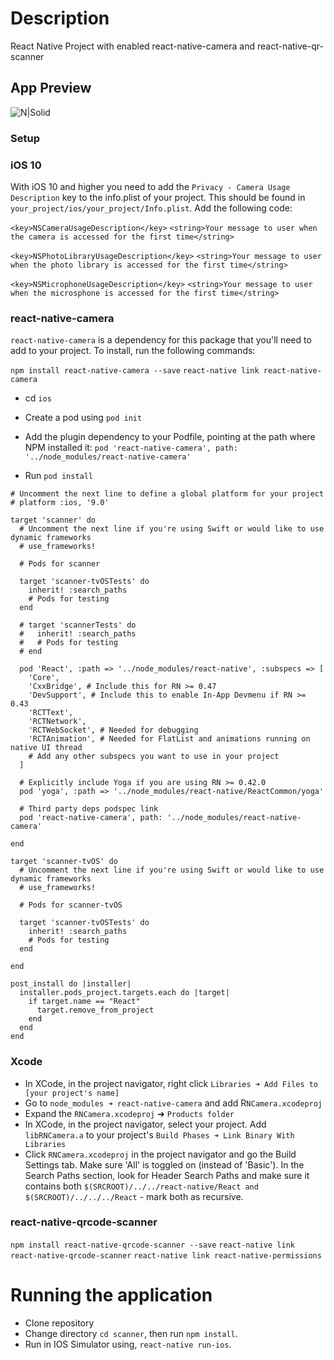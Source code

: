 # Description
React Native Project with enabled react-native-camera and react-native-qr-scanner
## App Preview 
![N|Solid](https://image.ibb.co/eymbZf/Screen-Shot-2018-11-14-at-5-42-42-PM.png)
### Setup

### iOS 10
With iOS 10 and higher you need to add the `Privacy - Camera Usage Description` key to the info.plist of your project. This should be found in `your_project/ios/your_project/Info.plist`. Add the following code:

`<key>NSCameraUsageDescription</key>`
`<string>Your message to user when the camera is accessed for the first time</string>`

<!-- Include this only if you are planning to use the camera roll -->
`<key>NSPhotoLibraryUsageDescription</key>`
`<string>Your message to user when the photo library is accessed for the first time</string>`

<!-- Include this only if you are planning to use the microphone for video recording -->
`<key>NSMicrophoneUsageDescription</key>`
`<string>Your message to user when the microsphone is accessed for the first time</string>`

### react-native-camera
`react-native-camera` is a dependency for this package that you'll need to add to your project. To install, run the following commands:

`npm install react-native-camera --save`
`react-native link react-native-camera`

  - cd `ios`
  - Create a pod using `pod init`

- Add the plugin dependency to your Podfile, pointing at the path where NPM installed it:
`pod 'react-native-camera', path: '../node_modules/react-native-camera'`
- Run `pod install`


```
# Uncomment the next line to define a global platform for your project
# platform :ios, '9.0'

target 'scanner' do
  # Uncomment the next line if you're using Swift or would like to use dynamic frameworks
  # use_frameworks!

  # Pods for scanner

  target 'scanner-tvOSTests' do
    inherit! :search_paths
    # Pods for testing
  end

  # target 'scannerTests' do
  #   inherit! :search_paths
  #   # Pods for testing
  # end

  pod 'React', :path => '../node_modules/react-native', :subspecs => [
    'Core',
    'CxxBridge', # Include this for RN >= 0.47
    'DevSupport', # Include this to enable In-App Devmenu if RN >= 0.43
    'RCTText',
    'RCTNetwork',
    'RCTWebSocket', # Needed for debugging
    'RCTAnimation', # Needed for FlatList and animations running on native UI thread
    # Add any other subspecs you want to use in your project
  ]

  # Explicitly include Yoga if you are using RN >= 0.42.0
  pod 'yoga', :path => '../node_modules/react-native/ReactCommon/yoga'

  # Third party deps podspec link
  pod 'react-native-camera', path: '../node_modules/react-native-camera'

end

target 'scanner-tvOS' do
  # Uncomment the next line if you're using Swift or would like to use dynamic frameworks
  # use_frameworks!

  # Pods for scanner-tvOS

  target 'scanner-tvOSTests' do
    inherit! :search_paths
    # Pods for testing
  end

end

post_install do |installer|
  installer.pods_project.targets.each do |target|
    if target.name == "React"
      target.remove_from_project
    end
  end
end
```

### Xcode

- In XCode, in the project navigator, right click `Libraries ➜ Add Files to [your project's name]
`
- Go to `node_modules ➜ react-native-camera` and add R`NCamera.xcodeproj`
- Expand the `RNCamera.xcodeproj` ➜ `Products folder`
- In XCode, in the project navigator, select your project. Add `libRNCamera.a` to your project's `Build Phases ➜ Link Binary With Libraries`
- Click `RNCamera.xcodeproj` in the project navigator and go the Build Settings tab. Make sure 'All' is toggled on (instead of 'Basic'). In the Search Paths section, look for Header Search Paths and make sure it contains both `$(SRCROOT)/../../react-native/React and $(SRCROOT)/../../../React` - mark both as recursive.


### react-native-qrcode-scanner

`npm install react-native-qrcode-scanner --save`
`react-native link react-native-qrcode-scanner`
`react-native link react-native-permissions`




# Running the application

  - Clone repository
  - Change directory `cd scanner`, then run `npm install`.
  - Run in IOS Simulator using,  `react-native run-ios`.









